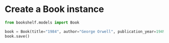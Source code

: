 # Create a Book instance
```python
from bookshelf.models import Book

book = Book(title="1984", author="George Orwell", publication_year=1949)
book.save()